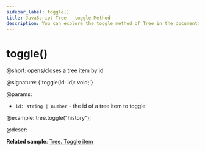 ```yaml
---
sidebar_label: toggle()
title: JavaScript Tree - toggle Method 
description: You can explore the toggle method of Tree in the documentation of the DHTMLX JavaScript UI library. Browse developer guides and API reference, try out code examples and live demos, and download a free 30-day evaluation version of DHTMLX Suite 7.
---
```


# toggle()

@short: opens/closes a tree item by id

@signature: {'toggle(id: Id): void;'}

@params:
- `id: string | number` - the id of a tree item to toggle

@example:
tree.toggle("history");

@descr:

**Related sample**: [Tree. Toggle item](https://snippet.dhtmlx.com/qjk56co2)

[comment]: # (@related: tree/work_with_tree.md#expandingcollapsing-items)

